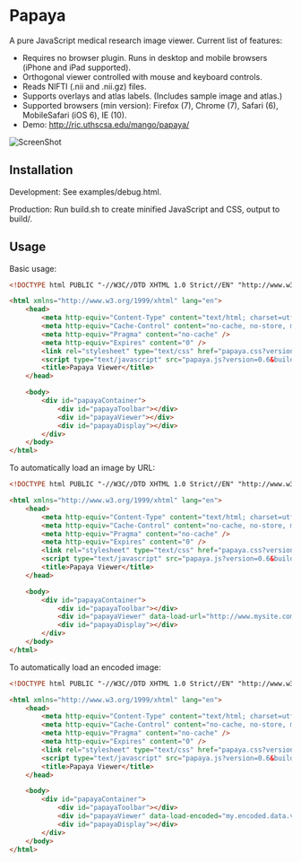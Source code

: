 Papaya
======

A pure JavaScript medical research image viewer.  Current list of features:
- Requires no browser plugin.  Runs in desktop and mobile browsers (iPhone and iPad supported).
- Orthogonal viewer controlled with mouse and keyboard controls.
- Reads NIFTI (.nii and .nii.gz) files.
- Supports overlays and atlas labels.  (Includes sample image and atlas.)
- Supported browsers (min version): Firefox (7), Chrome (7), Safari (6), MobileSafari (iOS 6), IE (10).
- Demo: http://ric.uthscsa.edu/mango/papaya/

![ScreenShot](https://raw.github.com/rii-mango/Papaya/master/README-img.png)

Installation
------
Development: See examples/debug.html.

Production: Run build.sh to create minified JavaScript and CSS, output to build/.


Usage
------
Basic usage:
```html
<!DOCTYPE html PUBLIC "-//W3C//DTD XHTML 1.0 Strict//EN" "http://www.w3.org/TR/xhtml1/DTD/xhtml1-strict.dtd">

<html xmlns="http://www.w3.org/1999/xhtml" lang="en">
    <head>
        <meta http-equiv="Content-Type" content="text/html; charset=utf-8"/>
        <meta http-equiv="Cache-Control" content="no-cache, no-store, must-revalidate" />
        <meta http-equiv="Pragma" content="no-cache" />
        <meta http-equiv="Expires" content="0" />
        <link rel="stylesheet" type="text/css" href="papaya.css?version=0.6&build=48" />
        <script type="text/javascript" src="papaya.js?version=0.6&build=48"></script>
        <title>Papaya Viewer</title>
    </head>

    <body>
        <div id="papayaContainer">
            <div id="papayaToolbar"></div>
            <div id="papayaViewer"></div>
            <div id="papayaDisplay"></div>
        </div>
    </body>
</html>
```

To automatically load an image by URL:
```html
<!DOCTYPE html PUBLIC "-//W3C//DTD XHTML 1.0 Strict//EN" "http://www.w3.org/TR/xhtml1/DTD/xhtml1-strict.dtd">

<html xmlns="http://www.w3.org/1999/xhtml" lang="en">
    <head>
        <meta http-equiv="Content-Type" content="text/html; charset=utf-8"/>
        <meta http-equiv="Cache-Control" content="no-cache, no-store, must-revalidate" />
        <meta http-equiv="Pragma" content="no-cache" />
        <meta http-equiv="Expires" content="0" />
        <link rel="stylesheet" type="text/css" href="papaya.css?version=0.6&build=48" />
        <script type="text/javascript" src="papaya.js?version=0.6&build=48"></script>
        <title>Papaya Viewer</title>
    </head>

    <body>
        <div id="papayaContainer">
            <div id="papayaToolbar"></div>
            <div id="papayaViewer" data-load-url="http://www.mysite.com/myimages/myimage.nii.gz"></div>
            <div id="papayaDisplay"></div>
        </div>
    </body>
</html>
```

To automatically load an encoded image:
```html
<!DOCTYPE html PUBLIC "-//W3C//DTD XHTML 1.0 Strict//EN" "http://www.w3.org/TR/xhtml1/DTD/xhtml1-strict.dtd">

<html xmlns="http://www.w3.org/1999/xhtml" lang="en">
    <head>
        <meta http-equiv="Content-Type" content="text/html; charset=utf-8"/>
        <meta http-equiv="Cache-Control" content="no-cache, no-store, must-revalidate" />
        <meta http-equiv="Pragma" content="no-cache" />
        <meta http-equiv="Expires" content="0" />
        <link rel="stylesheet" type="text/css" href="papaya.css?version=0.6&build=48" />
        <script type="text/javascript" src="papaya.js?version=0.6&build=48"></script>
        <title>Papaya Viewer</title>
    </head>

    <body>
        <div id="papayaContainer">
            <div id="papayaToolbar"></div>
            <div id="papayaViewer" data-load-encoded="my.encoded.data.var"></div>
            <div id="papayaDisplay"></div>
        </div>
    </body>
</html>
```
